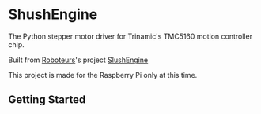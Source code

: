 # ShushEngine
The Python stepper motor driver for Trinamic's TMC5160 motion controller chip.

Built from [Roboteurs](https://roboteurs.com/)'s project [SlushEngine](https://github.com/Roboteurs/slushengine)

This project is made for the Raspberry Pi only at this time.

## Getting Started
